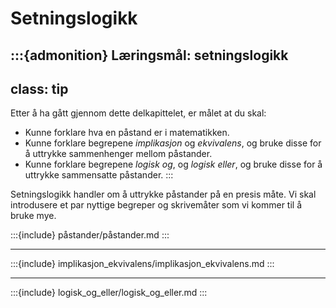 # Setningslogikk

:::{admonition} Læringsmål: setningslogikk
---
class: tip
---
Etter å ha gått gjennom dette delkapittelet, er målet at du skal:
* Kunne forklare hva en påstand er i matematikken.
* Kunne forklare begrepene *implikasjon* og *ekvivalens*, og bruke disse for å uttrykke sammenhenger mellom påstander.
* Kunne forklare begrepene *logisk og*, og *logisk eller*, og bruke disse for å uttrykke sammensatte påstander.
:::

Setningslogikk handler om å uttrykke påstander på en presis måte. Vi skal introdusere et par nyttige begreper og skrivemåter som vi kommer til å bruke mye.

:::{include} påstander/påstander.md
:::


---

:::{include} implikasjon_ekvivalens/implikasjon_ekvivalens.md
:::

---


:::{include} logisk_og_eller/logisk_og_eller.md
:::